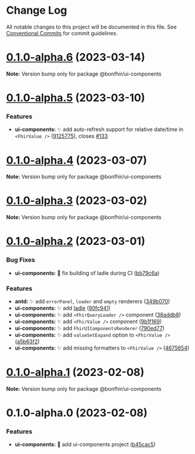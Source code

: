 # Change Log

All notable changes to this project will be documented in this file.
See [Conventional Commits](https://conventionalcommits.org) for commit guidelines.

# [0.1.0-alpha.6](https://github.com/bonfhir/bonfhir/compare/@bonfhir/ui-components@0.1.0-alpha.5...@bonfhir/ui-components@0.1.0-alpha.6) (2023-03-14)

**Note:** Version bump only for package @bonfhir/ui-components





# [0.1.0-alpha.5](https://github.com/bonfhir/bonfhir/compare/@bonfhir/ui-components@0.1.0-alpha.4...@bonfhir/ui-components@0.1.0-alpha.5) (2023-03-10)


### Features

* **ui-components:** :sparkles: add auto-refresh support for relative date/time in `<FhirValue />` ([9125775](https://github.com/bonfhir/bonfhir/commit/91257754c7d049e568004bdd7f76ec2dd4aa7cff)), closes [#133](https://github.com/bonfhir/bonfhir/issues/133)





# [0.1.0-alpha.4](https://github.com/bonfhir/bonfhir/compare/@bonfhir/ui-components@0.1.0-alpha.3...@bonfhir/ui-components@0.1.0-alpha.4) (2023-03-07)

**Note:** Version bump only for package @bonfhir/ui-components





# [0.1.0-alpha.3](https://github.com/bonfhir/bonfhir/compare/@bonfhir/ui-components@0.1.0-alpha.2...@bonfhir/ui-components@0.1.0-alpha.3) (2023-03-02)

**Note:** Version bump only for package @bonfhir/ui-components





# [0.1.0-alpha.2](https://github.com/bonfhir/bonfhir/compare/@bonfhir/ui-components@0.1.0-alpha.1...@bonfhir/ui-components@0.1.0-alpha.2) (2023-03-01)


### Bug Fixes

* **ui-components:** :green_heart: fix building of ladle during CI ([bb79c6a](https://github.com/bonfhir/bonfhir/commit/bb79c6a3a2b2c8300488318cb4187547297a681f))


### Features

* **antd:** :sparkles: add `errorPanel`, `loader` and `empty` renderers ([349b070](https://github.com/bonfhir/bonfhir/commit/349b070bc2837d0fcdcd84d8c2e6ffa6593a3de2))
* **ui-components:** :sparkles: add [ladle](https://ladle.dev/) ([90fc941](https://github.com/bonfhir/bonfhir/commit/90fc941f7ff749c7f1a845c169a6c83dbf9957ee))
* **ui-components:** :sparkles: add `<FhirQueryLoader />` component ([38addb8](https://github.com/bonfhir/bonfhir/commit/38addb8c11c570a71c36f509b67079f2e74f7bad))
* **ui-components:** :sparkles: add `<FhirValue />` component ([9b1f169](https://github.com/bonfhir/bonfhir/commit/9b1f16905739dea6b2660643bc834380fd383c83))
* **ui-components:** :sparkles: add `FhirUIComponentsRenderer` ([790ed77](https://github.com/bonfhir/bonfhir/commit/790ed77f5e3deec5865b3688ec79afee566b88ba))
* **ui-components:** :sparkles: add `valueSetExpand` option to `<FhirValue />` ([a5b63f2](https://github.com/bonfhir/bonfhir/commit/a5b63f2f218dcd74f0cccdbbbe726f8325a5a803))
* **ui-components:** :sparkles: add missing formatters to `<FhirValue />` ([4675654](https://github.com/bonfhir/bonfhir/commit/46756541ca66f34b1d0e8864371b557d6b71740f))





# [0.1.0-alpha.1](https://github.com/bonfhir/bonfhir/compare/@bonfhir/ui-components@0.1.0-alpha.0...@bonfhir/ui-components@0.1.0-alpha.1) (2023-02-08)

**Note:** Version bump only for package @bonfhir/ui-components





# 0.1.0-alpha.0 (2023-02-08)


### Features

* **ui-components:** :tada: add ui-components project ([b45cac5](https://github.com/bonfhir/bonfhir/commit/b45cac53438ca1b3a28fa346188fc8dc4c7e254f))
